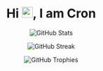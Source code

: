## <h1 align="center">Hi <img src="https://media.giphy.com/media/hvRJCLFzcasrR4ia7z/giphy.gif" width="25px" height="25px">, I am Cron</h1>

<p align="center">
  <img src="https://github-readme-stats.vercel.app/api?username=elitecronax&show_icons=true&theme=radical" alt="GitHub Stats" />
</p>

<p align="center">
  <img src="https://github-readme-streak-stats.herokuapp.com/?user=elitecronax&theme=radical" alt="GitHub Streak" />
</p>
<p align="center">
  <img src="https://github-profile-trophy.vercel.app/?username=elitecronax&theme=darkhub&column=7" alt="GitHub Trophies" />
</p>
